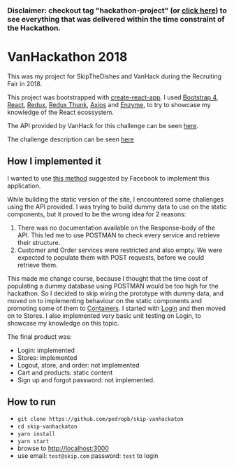 ### Disclaimer: checkout tag "hackathon-project" (or [click here](https://github.com/pedropb/skip-vanhackaton/tree/3fd61e5f4d9cde9e1fa20a5187442544a74e38d5)) to see everything that was delivered within the time constraint of the Hackathon.

# VanHackathon 2018

This was my project for SkipTheDishes and VanHack during the Recruiting Fair in 2018.

This project was bootstrapped with [create-react-app](https://github.com/facebook/create-react-app).
I used [Bootstrap 4](https://getbootstrap.com/docs/4.0/getting-started/introduction/), [React](https://reactjs.org/), [Redux](https://github.com/reactjs/redux), [Redux Thunk](https://github.com/gaearon/redux-thunk), [Axios](https://github.com/axios/axios) and [Enzyme](https://github.com/airbnb/enzyme), to try to showcase my knowledge of the React ecossystem.

The API provided by VanHack for this challenge can be seen [here](http://api-vanhack-event-sp.azurewebsites.net/swagger/).

The challenge description can be seen [here](https://docs.google.com/presentation/d/1Ck3eY_kEWpOrNfFzFVxNsOnb9g9pNXgJ1pv_25lDvjE/edit#slide=id.g32e807dfa2_0_17)

## How I implemented it

I wanted to use [this method](https://facebook.github.io/react/docs/thinking-in-react.html) suggested by Facebook to implement this application.

While building the static version of the site, I encountered some challenges using the API provided. I was trying to build dummy data to use on the static components, but it proved to be the wrong idea for 2 reasons:
1. There was no documentation available on the Response-body of the API. This led me to use POSTMAN to check every service and retrieve their structure.
2. Customer and Order services were restricted and also empty. We were expected to populate them with POST requests, before we could retrieve them.

This made me change course, because I thought that the time cost of populating a dummy database using POSTMAN would be too high for the hackathon. So I decided to skip wiring the prototype with dummy data, and moved on to implementing behaviour on the static components and promoting some of them to [Containers](https://medium.com/@dan_abramov/smart-and-dumb-components-7ca2f9a7c7d0). I started with [Login](src/containers/Login.js) and then moved on to Stores. I also implemented very basic unit testing on Login, to showcase my knowledge on this topic.

The final product was:
- Login: implemented
- Stores: implemented
- Logout, store, and order: not implemented
- Cart and products: static content
- Sign up and forgot password: not implemented.


## How to run

- `git clone https://github.com/pedropb/skip-vanhackaton`
- `cd skip-vanhackaton`
- `yarn install`
- `yarn start`
- browse to [http://localhost:3000](http://localhost:3000)
- use email: `test@skip.com` password: `test` to login
